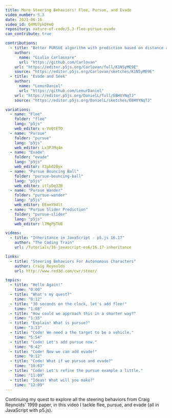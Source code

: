 ```yaml
---
title: More Steering Behaviors! Flee, Pursue, and Evade
video_number: 5.3
date: 2021-06-16
video_id: Q4MU7pkDYmQ
repository: nature-of-code/5.3-flee-pursue-evade
can_contribute: true

contributions:
  - title: "Better PURSUE algorithm with prediction based on distance and speed of both target and pursuer"
    author:
      name: "Giulio Carlassare"
      url: "https://github.com/Carlovan"
    url: "https://editor.p5js.org/Carlovan/full/K1N5yME9E"
    source: "https://editor.p5js.org/Carlovan/sketches/K1N5yME9E"
  - title: "Evade and Seek"
    author:
      name: "LemurDaniel"
      url: "https://github.com/LemurDaniel"
    url: "https://editor.p5js.org/DanielL/full/EBHVYNqTJ"
    source: "https://editor.p5js.org/DanielL/sketches/EBHVYNqTJ"

variations:
  - name: "Flee"
    folder: "flee"
    lang: "p5js"
    web_editor: v-VoQtETO
  - name: "Pursue"
    folder: "pursue"
    lang: "p5js"
    web_editor: Lx3PJMq4m
  - name: "Evade"
    folder: "evade"
    lang: "p5js"
    web_editor: X3ph02Byx
  - name: "Pursue Bouncing Ball"
    folder: "pursue-bouncing-ball"
    lang: "p5js"
    web_editor: itlyDq3ZB
  - name: "Pursue Wander"
    folder: "pursue-wander"
    lang: "p5js"
    web_editor: EEnmY04lt
  - name: "Pursue Slider Prediction"
    folder: "pursue-slider"
    lang: "p5js"
    web_editor: l7MgPpTUB

videos:
  - title: "Inheritance in JavaScript - p5.js 16.17"
    author: "The Coding Train"
    url: /Tutorials/16-javascript-es6/16.17-inheritance

links:
  - title: "Steering Behaviors For Autonomous Characters"
    author: Craig Reynolds
    url: http://www.red3d.com/cwr/steer/

topics:
  - title: "Hello Again!"
    time: "0:00"
  - title: "What's my quest?"
    time: "0:12"
  - title: "30 seconds on the clock, let's add flee!"
    time: "1:08"
  - title: "How could we approach this in a smarter way?"
    time: "1:35"
  - title: "Explain! What is pursue?"
    time: "3:13"
  - title: "Code! We need a the target to be a vehicle."
    time: "5:54"
  - title: "Code! Let's add pursue now."
    time: "6:42"
  - title: "Code! Now we can add evade!"
    time: "9:12"
  - title: "Code! What if we pursue and evade?"
    time: "10:03"
  - title: "Code! Let's refine the pursue example a little."
    time: "11:09"
  - title: "Ideas! What will you make?"
    time: "12:09"
---
```


Continuing my quest to explore all the steering behaviors from Craig Reynolds' 1999 paper, in this video I tackle flee, pursue, and evade (all in JavaScript with p5.js).
